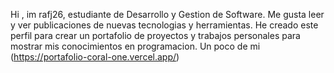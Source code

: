 Hi , im rafj26, estudiante de Desarrollo y Gestion de Software.
Me gusta leer y ver publicaciones de nuevas tecnologias y herramientas.
He creado este perfil para crear un portafolio de proyectos y trabajos personales para mostrar mis conocimientos en programacion.
Un poco de mi (https://portafolio-coral-one.vercel.app/)



